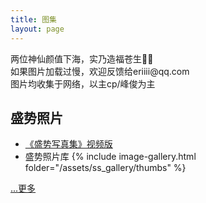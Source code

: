 ```yaml
---
title: 图集
layout: page
---
```


<div class="text-hidden">两位神仙颜值下海，实乃造福苍生🙏🏻 <br />
如果图片加载过慢，欢迎反馈给eriiii@qq.com</div>
图片均收集于网络，以主cp/峰俊为主

<div class="line"></div>

## 盛势照片
* [《盛势写真集》视频版](https://www.bilibili.com/video/BV1wx41177Se)
* 盛势照片库
{% include image-gallery.html folder="/assets/ss_gallery/thumbs" %}
<div class="more"><a class="more" href="{{ site.baseurl }}/galleries/ss_gallery.html">...更多</a></div>